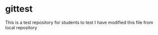# gittest
This is a test repository for students to test
I have modified this file from local repository
